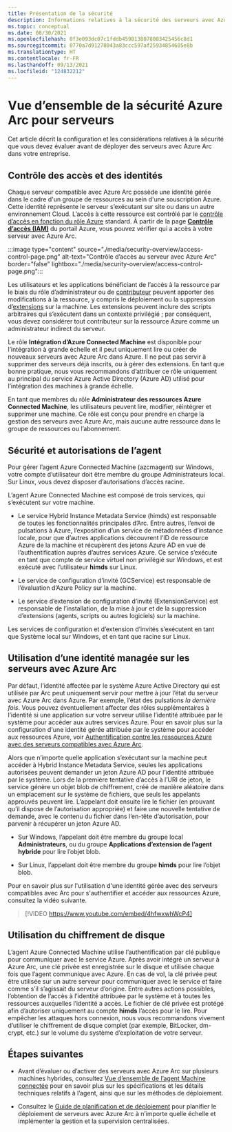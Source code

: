 ```yaml
---
title: Présentation de la sécurité
description: Informations relatives à la sécurité des serveurs avec Azure Arc.
ms.topic: conceptual
ms.date: 08/30/2021
ms.openlocfilehash: 0f3e093dc07c1fddb4598138078003425456c8d1
ms.sourcegitcommit: 0770a7d91278043a83ccc597af25934854605e8b
ms.translationtype: HT
ms.contentlocale: fr-FR
ms.lasthandoff: 09/13/2021
ms.locfileid: "124832212"
---
```

# <a name="azure-arc-for-servers-security-overview"></a>Vue d’ensemble de la sécurité Azure Arc pour serveurs

Cet article décrit la configuration et les considérations relatives à la sécurité que vous devez évaluer avant de déployer des serveurs avec Azure Arc dans votre entreprise.

## <a name="identity-and-access-control"></a>Contrôle des accès et des identités

Chaque serveur compatible avec Azure Arc possède une identité gérée dans le cadre d'un groupe de ressources au sein d'une souscription Azure. Cette identité représente le serveur s’exécutant sur site ou dans un autre environnement Cloud. L’accès à cette ressource est contrôlé par le [contrôle d’accès en fonction du rôle Azure](../../role-based-access-control/overview.md) standard. À partir de la page [**Contrôle d’accès (IAM)**](../../role-based-access-control/role-assignments-portal.md) du portail Azure, vous pouvez vérifier qui a accès à votre serveur avec Azure Arc.

:::image type="content" source="./media/security-overview/access-control-page.png" alt-text="Contrôle d’accès au serveur avec Azure Arc" border="false" lightbox="./media/security-overview/access-control-page.png":::

Les utilisateurs et les applications bénéficiant de l’accès à la ressource par le biais du rôle d’administrateur ou de [contributeur](../../role-based-access-control/built-in-roles.md#contributor) peuvent apporter des modifications à la ressource, y compris le déploiement ou la suppression d’[extensions](manage-vm-extensions.md) sur la machine. Les extensions peuvent inclure des scripts arbitraires qui s’exécutent dans un contexte privilégié ; par conséquent, vous devez considérer tout contributeur sur la ressource Azure comme un administrateur indirect du serveur.

Le rôle **Intégration d’Azure Connected Machine** est disponible pour l’intégration à grande échelle et il peut uniquement lire ou créer de nouveaux serveurs avec Azure Arc dans Azure. Il ne peut pas servir à supprimer des serveurs déjà inscrits, ou à gérer des extensions. En tant que bonne pratique, nous vous recommandons d’attribuer ce rôle uniquement au principal du service Azure Active Directory (Azure AD) utilisé pour l’intégration des machines à grande échelle.

En tant que membres du rôle **Administrateur des ressources Azure Connected Machine**, les utilisateurs peuvent lire, modifier, réintégrer et supprimer une machine. Ce rôle est conçu pour prendre en charge la gestion des serveurs avec Azure Arc, mais aucune autre ressource dans le groupe de ressources ou l’abonnement.

## <a name="agent-security-and-permissions"></a>Sécurité et autorisations de l’agent

Pour gérer l’agent Azure Connected Machine (azcmagent) sur Windows, votre compte d’utilisateur doit être membre du groupe Administrateurs local. Sur Linux, vous devez disposer d’autorisations d’accès racine.

L’agent Azure Connected Machine est composé de trois services, qui s’exécutent sur votre machine.

* Le service Hybrid Instance Metadata Service (himds) est responsable de toutes les fonctionnalités principales d’Arc. Entre autres, l’envoi de pulsations à Azure, l’exposition d’un service de métadonnées d’instance locale, pour que d’autres applications découvrent l’ID de ressource Azure de la machine et récupèrent des jetons Azure AD en vue de l’authentification auprès d’autres services Azure. Ce service s’exécute en tant que compte de service virtuel non privilégié sur Windows, et est exécuté avec l’utilisateur **himds** sur Linux.

* Le service de configuration d’invité (GCService) est responsable de l’évaluation d’Azure Policy sur la machine.

* Le service d’extension de configuration d’invité (ExtensionService) est responsable de l’installation, de la mise à jour et de la suppression d’extensions (agents, scripts ou autres logiciels) sur la machine.

Les services de configuration et d’extension d’invités s’exécutent en tant que Système local sur Windows, et en tant que racine sur Linux.

## <a name="using-a-managed-identity-with-azure-arc-enabled-servers"></a>Utilisation d’une identité managée sur les serveurs avec Azure Arc

Par défaut, l’identité affectée par le système Azure Active Directory qui est utilisée par Arc peut uniquement servir pour mettre à jour l’état du serveur avec Azure Arc dans Azure. Par exemple, l’état des pulsations *la dernière fois*. Vous pouvez éventuellement affecter des rôles supplémentaires à l’identité si une application sur votre serveur utilise l’identité attribuée par le système pour accéder aux autres services Azure. Pour en savoir plus sur la configuration d'une identité gérée attribuée par le système pour accéder aux ressources Azure, voir [Authentification contre les ressources Azure avec des serveurs compatibles avec Azure Arc](managed-identity-authentication.md). 

Alors que n’importe quelle application s’exécutant sur la machine peut accéder à Hybrid Instance Metadata Service, seules les applications autorisées peuvent demander un jeton Azure AD pour l’identité attribuée par le système. Lors de la première tentative d’accès à l’URI de jeton, le service génère un objet blob de chiffrement, créé de manière aléatoire dans un emplacement sur le système de fichiers, que seuls les appelants approuvés peuvent lire. L’appelant doit ensuite lire le fichier (en prouvant qu’il dispose de l’autorisation appropriée) et faire une nouvelle tentative de demande, avec le contenu du fichier dans l’en-tête d’autorisation, pour parvenir à récupérer un jeton Azure AD.

* Sur Windows, l’appelant doit être membre du groupe local **Administrateurs**, ou du groupe **Applications d’extension de l’agent hybride** pour lire l’objet blob.

* Sur Linux, l’appelant doit être membre du groupe **himds** pour lire l’objet blob.

Pour en savoir plus sur l'utilisation d'une identité gérée avec des serveurs compatibles avec Arc pour s'authentifier et accéder aux ressources Azure, consultez la vidéo suivante.

> [!VIDEO https://www.youtube.com/embed/4hfwxwhWcP4]

## <a name="using-disk-encryption"></a>Utilisation du chiffrement de disque

L’agent Azure Connected Machine utilise l’authentification par clé publique pour communiquer avec le service Azure. Après avoir intégré un serveur à Azure Arc, une clé privée est enregistrée sur le disque et utilisée chaque fois que l’agent communique avec Azure. En cas de vol, la clé privée peut être utilisée sur un autre serveur pour communiquer avec le service et faire comme s’il s’agissait du serveur d’origine. Entre autres actions possibles, l’obtention de l’accès à l’identité attribuée par le système et à toutes les ressources auxquelles l’identité a accès. Le fichier de clé privée est protégé afin d’autoriser uniquement au compte **himds** l’accès pour le lire. Pour empêcher les attaques hors connexion, nous vous recommandons vivement d’utiliser le chiffrement de disque complet (par exemple, BitLocker, dm-crypt, etc.) sur le volume du système d’exploitation de votre serveur.

## <a name="next-steps"></a>Étapes suivantes

* Avant d’évaluer ou d’activer des serveurs avec Azure Arc sur plusieurs machines hybrides, consultez [Vue d’ensemble de l’agent Machine connectée](agent-overview.md) pour en savoir plus sur les spécifications et les détails techniques relatifs à l’agent, ainsi que sur les méthodes de déploiement.

* Consultez le [Guide de planification et de déploiement](plan-at-scale-deployment.md) pour planifier le déploiement de serveurs avec Azure Arc à n’importe quelle échelle et implémenter la gestion et la supervision centralisées.
